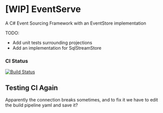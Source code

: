 # [WIP] EventServe 

A C# Event Sourcing Framework with an EventStore implementation

TODO:
- Add unit tests surrounding projections
- Add an implementation for SqlStreamStore

### CI Status 
[![Build Status](https://labanar.visualstudio.com/EventServe/_apis/build/status/labanar.EventServe?branchName=master)](https://labanar.visualstudio.com/EventServe/_build/latest?definitionId=2&branchName=master)

## Testing CI Again
Apparently the connection breaks sometimes, and to fix it we have to edit the build pipeline yaml and save it?